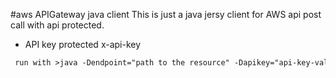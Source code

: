 #aws APIGateway java client
This is just a java jersy client for AWS api post call with api protected.
* API key protected x-api-key
```md
 run with >java -Dendpoint="path to the resource" -Dapikey="api-key-value" AWSAPIGatewayClient
```